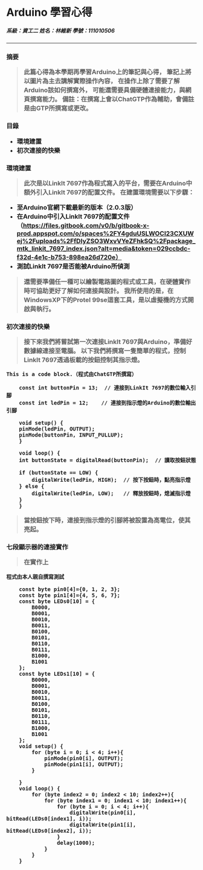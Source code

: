 <h1> Arduino 學習心得  

##### 系級：資工二		姓名：林維新		學號：111010506
---
<h3>摘要  

> 此篇心得為本學期再學習Arduino上的筆記與心得，
筆記上將以圖片為主去講解實際操作內容，
在操作上除了需要了解Arduino該如何撰寫外，
可能還需要具備硬體連接能力，與網頁撰寫能力。
> 備註：在撰寫上會以ChatGTP作為輔助，會備註是由GTP所撰寫或更改。

<h3>目錄

- 環境建置
- 初次連接的快樂


<h3>環境建置


> 此次是以Linklt 7697作為程式寫入的平台，需要在Arduino中額外引入Linklt 7697的配置文件。
> 在建置環境需要以下步驟：
- 至Arduino官網下載最新的版本（2.0.3版）
- 在Arduino中引入Linklt 7697的配置文件
（https://files.gitbook.com/v0/b/gitbook-x-prod.appspot.com/o/spaces%2FY4gduUSLWOCI23CXUWej%2Fuploads%2FfDIyZSO3WxvVYeZFhkSQ%2Fpackage_mtk_linkit_7697_index.json?alt=media&token=029ccbdc-f32d-4e1c-b753-898ea26d720e）
- 測試Linklt 7697是否能被Arduino所偵測
> 還需要準備任一種可以繪製電路圖的程式或工具，在硬體實作時可協助更好了解如何連接與設計。
我所使用的是，在WindowsXP下的Protel 99se這套工具，是以虛擬機的方式開啟與執行。

<h3> 初次連接的快樂

> 接下來我們將嘗試第一次連接Linklt 7697與Arduino，準備好數據線連接至電腦。
以下我們將撰寫一隻簡單的程式，控制Linklt 7697透過板載的按鈕控制其指示燈。
<pre><code>This is a code block.（程式由ChatGTP所撰寫）

    const int buttonPin = 13;  // 連接到LinkIt 7697的數位輸入引腳
    const int ledPin = 12;    // 連接到指示燈的Arduino的數位輸出引腳

    void setup() {
    pinMode(ledPin, OUTPUT);
    pinMode(buttonPin, INPUT_PULLUP);
    }

    void loop() {
    int buttonState = digitalRead(buttonPin);  // 讀取按鈕狀態

    if (buttonState == LOW) {
        digitalWrite(ledPin, HIGH);  // 按下按鈕時，點亮指示燈
    } else {
        digitalWrite(ledPin, LOW);   // 釋放按鈕時，熄滅指示燈
    }
    }
</code></pre>
> 當按鈕按下時，連接到指示燈的引腳將被設置為高電位，使其亮起。

<h3> 七段顯示器的連接實作

> 在實作上
<pre><code>程式由本人親自撰寫測試

    const byte pin0[4]={0, 1, 2, 3};
    const byte pin1[4]={4, 5, 6, 7};
    const byte LEDs0[10] = {
        B0000,
        B0001,
        B0010,
        B0011,
        B0100,
        B0101,
        B0110,
        B0111,
        B1000,
        B1001
    };
    const byte LEDs1[10] = {
        B0000,
        B0001,
        B0010,
        B0011,
        B0100,
        B0101,
        B0110,
        B0111,
        B1000,
        B1001
    };
    void setup() {
        for (byte i = 0; i < 4; i++){
            pinMode(pin0[i], OUTPUT);
            pinMode(pin1[i], OUTPUT);
        }

    }
    void loop() {
        for (byte index2 = 0; index2 < 10; index2++){
            for (byte index1 = 0; index1 < 10; index1++){
                for (byte i = 0; i < 4; i++){
                    digitalWrite(pin0[i], bitRead(LEDs0[index1], i));
                    digitalWrite(pin1[i], bitRead(LEDs0[index2], i));
                }
                delay(1000);
            }
        }
    }
</code></pre>